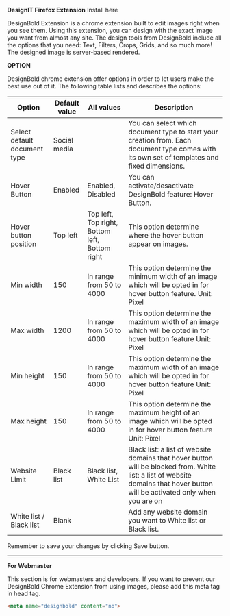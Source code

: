 **DesignIT Firefox Extension** Install here 

DesignBold Extension is a chrome extension built to edit images right when you see them. Using this extension, you can design with the exact image you want from almost any site. The design tools from DesignBold include all the options that you need: Text, Filters, Crops, Grids, and so much more! The designed image is server-based rendered.


**OPTION**

DesignBold chrome extension offer options in order to let users make the best use out of it. 
The following table lists and describes the options:

|  Option | Default value  | All values  | Description  |
| ------------ | ------------ | ------------ | ------------ |
| Select default document type  |  Social media |   | You can select which document type to start your creation from. Each document type comes with its own set of templates and fixed dimensions.  |
| Hover Button  | Enabled  | Enabled, Disabled  | You can activate/desactivate DesignBold feature: Hover Button. |
| Hover button position  | Top left  | Top left, Top right, Bottom left, Bottom right  | This option determine where the hover button appear on images.  |
| Min width  | 150  | In range from 50 to 4000  | This option determine the minimum width of an image which will be opted in for hover button feature. Unit: Pixel |
| Max width  | 1200  | In range from 50 to 4000  | This option determine the maximum width of an image which will be opted in for hover button feature Unit: Pixel |
|Min height | 150 | In range from 50 to 4000 | This option determine the maximum width of an image which will be opted in for hover button feature Unit: Pixel |
| Max height | 150 | In range from 50 to 4000 | This option determine the maximum height of an image which will be opted in for hover button feature Unit: Pixel |
| Website Limit | Black list | Black list, White List | Black list: a list of website domains that hover button will be blocked from. White list: a list of website domains that hover button will be activated only when you are on |
| White list / Black list | Blank |   | Add any website domain you want to White list or Black list. |

Remember to save your changes by clicking Save button.

-----------------------------------
**For Webmaster**

This section is for webmasters and developers. If you want to prevent our DesignBold Chrome Extension from using images, please add this meta tag in head tag.

```html
<meta name="designbold" content="no">

```
